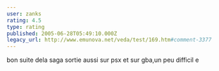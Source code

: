```yaml
---
user: zanks
rating: 4.5
type: rating
published: 2005-06-28T05:49:10.000Z
legacy_url: http://www.emunova.net/veda/test/169.htm#comment-3377
---
```

bon suite dela saga sortie aussi sur psx et sur gba,un peu difficil e